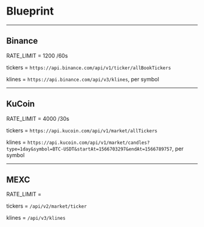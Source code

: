 # Blueprint

-------------------------------------------------------------------------

## Binance

RATE_LIMIT = 1200 /60s

tickers = `https://api.binance.com/api/v1/ticker/allBookTickers`

klines = `https://api.binance.com/api/v3/klines`, per symbol

-------------------------------------------------------------------------

## KuCoin

RATE_LIMIT = 4000 /30s

tickers = `https://api.kucoin.com/api/v1/market/allTickers`

klines = `https://api.kucoin.com/api/v1/market/candles?type=1day&symbol=BTC-USDT&startAt=1566703297&endAt=1566789757`, per symbol

-------------------------------------------------------------------------

## MEXC

RATE_LIMIT = 

tickers = `/api/v2/market/ticker`

klines = `/api/v3/klines`
